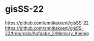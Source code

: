 # gisSS-22
https://github.com/annikakoeni/gisSS-22
https://github.com/annikakoeni/gisSS-22/tree/main/Aufgabe_2/Memory_Koenig